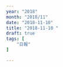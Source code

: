 ```yaml
---
year: "2018"
month: "2018/11"
date: "2018-11-10"
title: "2018-11-10 "
draft: true
tags: [
    "日報"
]

---
```


